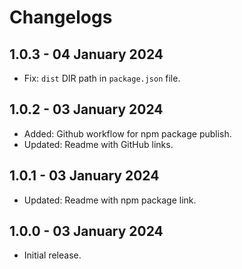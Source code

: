 # Changelogs

## 1.0.3 - 04 January 2024

- Fix: `dist` DIR path in `package.json` file.

## 1.0.2 - 03 January 2024

- Added: Github workflow for npm package publish.
- Updated: Readme with GitHub links.

## 1.0.1 - 03 January 2024

- Updated: Readme with npm package link.

## 1.0.0 - 03 January 2024

- Initial release.